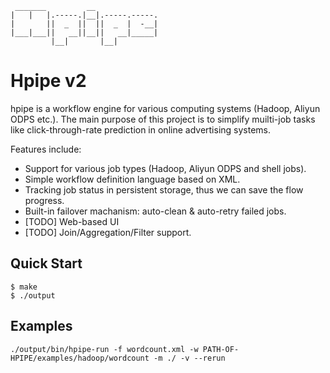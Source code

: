      _______         __
    |   |   |.-----.|__|.-----.-----.
    |       ||  _  ||  ||  _  |  -__|
    |___|___||   __||__||   __|_____|
             |__|       |__|

# Hpipe v2

hpipe is a workflow engine for various computing systems (Hadoop, Aliyun ODPS etc.). The main purpose of this project is to simplify muilti-job tasks like click-through-rate prediction in online advertising systems.

Features include:

* Support for various job types (Hadoop, Aliyun ODPS and shell jobs).
* Simple workflow definition language based on XML.
* Tracking job status in persistent storage, thus we can save the flow progress.
* Built-in failover machanism: auto-clean & auto-retry failed jobs.
* [TODO] Web-based UI
* [TODO] Join/Aggregation/Filter support.

## Quick Start

    $ make
    $ ./output

## Examples

    ./output/bin/hpipe-run -f wordcount.xml -w PATH-OF-HPIPE/examples/hadoop/wordcount -m ./ -v --rerun
